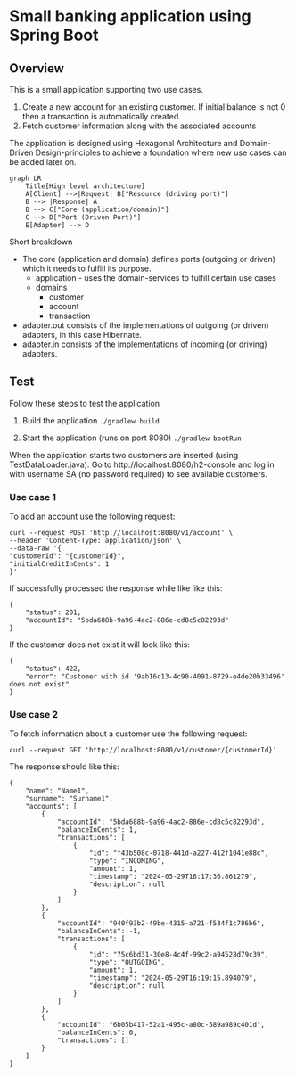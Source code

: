 # Small banking application using Spring Boot

## Overview
This is a small application supporting two use cases.
1. Create a new account for an existing customer. If initial balance is not 0 then a transaction is automatically
created.
2. Fetch customer information along with the associated accounts

The application is designed using Hexagonal Architecture and Domain-Driven Design-principles to achieve a foundation
where new use cases can be added later on.

```mermaid
graph LR
    Title[High level architecture]
    A[Client] -->|Request| B["Resource (driving port)"]
    B --> |Response| A
    B --> C["Core (application/domain)"]
    C --> D["Port (Driven Port)"]
    E[Adapter] --> D
```

Short breakdown
* The core (application and domain) defines ports (outgoing or driven) which it needs to fulfill its purpose.
  * application - uses the domain-services to fulfill certain use cases
  * domains
    * customer
    * account
    * transaction
* adapter.out consists of the implementations of outgoing (or driven) adapters, in this case Hibernate.
* adapter.in consists of the implementations of incoming (or driving) adapters.

## Test
Follow these steps to test the application

1. Build the application
``
./gradlew build
``

2. Start the application (runs on port 8080)
``
./gradlew bootRun
 ``

When the application starts two customers are inserted (using TestDataLoader.java). 
Go to http://localhost:8080/h2-console and log in with username SA (no password required) to see available customers.

### Use case 1
To add an account use the following request:
```
curl --request POST 'http://localhost:8080/v1/account' \
--header 'Content-Type: application/json' \
--data-raw '{
"customerId": "{customerId}",
"initialCreditInCents": 1
}'
```

If successfully processed the response while like like this:
```
{
    "status": 201,
    "accountId": "5bda688b-9a96-4ac2-886e-cd8c5c82293d"
}
```

If the customer does not exist it will look like this:
```
{
    "status": 422,
    "error": "Customer with id '9ab16c13-4c90-4091-8729-e4de20b33496' does not exist"
}
```

### Use case 2
To fetch information about a customer use the following request:
```
curl --request GET 'http://localhost:8080/v1/customer/{customerId}'
```

The response should like this:
```
{
    "name": "Name1",
    "surname": "Surname1",
    "accounts": [
        {
            "accountId": "5bda688b-9a96-4ac2-886e-cd8c5c82293d",
            "balanceInCents": 1,
            "transactions": [
                {
                    "id": "f43b508c-0718-441d-a227-412f1041e88c",
                    "type": "INCOMING",
                    "amount": 1,
                    "timestamp": "2024-05-29T16:17:36.861279",
                    "description": null
                }
            ]
        },
        {
            "accountId": "940f93b2-49be-4315-a721-f534f1c786b6",
            "balanceInCents": -1,
            "transactions": [
                {
                    "id": "75c6bd31-30e8-4c4f-99c2-a94528d79c39",
                    "type": "OUTGOING",
                    "amount": 1,
                    "timestamp": "2024-05-29T16:19:15.894079",
                    "description": null
                }
            ]
        },
        {
            "accountId": "6b05b417-52a1-495c-a80c-589a989c401d",
            "balanceInCents": 0,
            "transactions": []
        }
    ]
}
```



